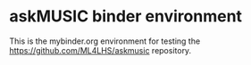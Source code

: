# askMUSIC binder environment

This is the mybinder.org environment for testing the https://github.com/ML4LHS/askmusic repository.